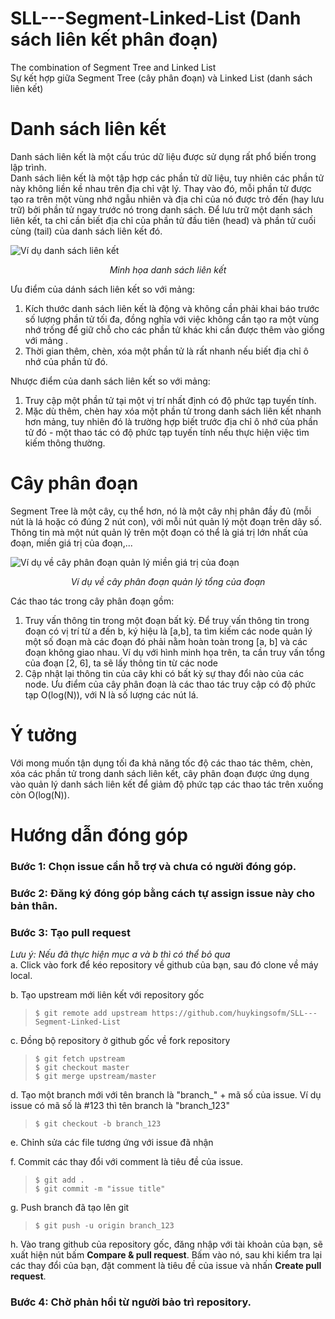 # SLL---Segment-Linked-List (Danh sách liên kết phân đoạn)
The combination of Segment Tree and Linked List  
Sự kết hợp giữa Segment Tree (cây phân đoạn) và Linked List (danh sách liên kết)


# Danh sách liên kết
Danh sách liên kết là một cấu trúc dữ liệu được sử dụng rất phổ biến trong lập trình.  
Danh sách liên kết là một tập hợp các phần tử dữ liệu, tuy nhiên các phần tử này không liền kề nhau trên địa chỉ vật lý. Thay vào đó, mỗi phần tử được tạo ra trên một vùng nhớ ngẫu nhiên và địa chỉ của nó được trỏ đến (hay lưu trữ) bởi phần tử ngay trước nó trong danh sách. Để lưu trữ một danh sách liên kết, ta chỉ cần biết địa chỉ của phần tử đầu tiên (head) và phần tử cuối cùng (tail) của danh sách liên kết đó.

![Ví dụ danh sách liên kết](https://res.cloudinary.com/practicaldev/image/fetch/s--y3j6aJXJ--/c_limit%2Cf_auto%2Cfl_progressive%2Cq_auto%2Cw_880/https://res.cloudinary.com/practicaldev/image/fetch/s--_PwtVEkJ--/c_limit%252Cf_auto%252Cfl_progressive%252Cq_auto%252Cw_880/https://www.educative.io/api/edpresso/shot/5077575695073280/image/5192456339456000)
*<p align="center"> Minh họa danh sách liên kết </p>*

Ưu điểm của dánh sách liên kết so với mảng:  
1. Kích thước danh sách liên kết là động và không cần phải khai báo trước số lượng phần tử tối đa, đồng nghĩa với việc không cần tạo ra một vùng nhớ trống để giữ chỗ cho các phần tử khác khi cần được thêm vào  giống với mảng .
2. Thời gian thêm, chèn, xóa một phần tử là rất nhanh nếu biết địa chỉ ô nhớ của phần tử đó.

Nhược điểm của danh sách liên kết so với mảng:
1. Truy cập một phần tử tại một vị trí nhất định có độ phức tạp tuyến tính.
2. Mặc dù thêm, chèn hay xóa một phần tử trong danh sách liên kết nhanh hơn mảng, tuy nhiên đó là trường hợp biết trước địa chỉ ô nhớ của phần tử đó - một thao tác có độ phức tạp tuyến tính nếu thực hiện việc tìm kiếm thông thường.

# Cây phân đoạn
Segment Tree là một cây, cụ thể hơn, nó là một cây nhị phân đầy đủ (mỗi nút là lá hoặc có đúng 2 nút con), với mỗi nút quản lý một đoạn trên dãy số. Thông tin mà một nút quản lý trên một đoạn có thể là giá trị lớn nhất của đoạn, miền giá trị của đoạn,...

![Ví dụ về cây phân đoạn quản lý miền giá trị của đoạn](https://leetcode.com/articles/Figures/segtree_example_1.png)
*<p align="center"> Ví dụ về cây phân đoạn quản lý tổng của đoạn </p>*

Các thao tác trong cây phân đoạn gồm:
1. Truy vấn thông tin trong một đoạn bất kỳ. Để truy vấn thông tin trong đoạn có vị trí từ a đến b, ký hiệu là [a,b], ta tìm kiếm các node quản lý một số đoạn mà các đoạn đó phải nằm hoàn toàn trong [a, b] và các đoạn không giao nhau. Ví dụ với hình minh họa trên, ta cần truy vấn tổng của đoạn [2, 6], ta sẽ lấy thông tin từ các node 
2. Cập nhật lại thông tin của cây khi có bất kỳ sự thay đổi nào của các node.
Ưu điểm của cây phân đoạn là các thao tác truy cập có độ phức tạp O(log(N)), với N là số lượng các nút lá.

# Ý tưởng
Với mong muốn tận dụng tối đa khả năng tốc độ các thao tác thêm, chèn, xóa các phần tử trong danh sách liên kết, cây phân đoạn được ứng dụng vào quản lý danh sách liên kết để giảm độ phức tạp các thao tác trên xuống còn O(log(N)).

# Hướng dẫn đóng góp
### Bước 1: Chọn issue cần hỗ trợ và chưa có người đóng góp.
### Bước 2: Đăng ký đóng góp bằng cách tự assign issue này cho bản thân.
### Bước 3: Tạo pull request
*Lưu ý: Nếu đã thực hiện mục a và b thì có thể bỏ qua*  
a. Click vào fork để kéo repository về github của bạn, sau đó clone về máy local. 

b. Tạo upstream mới liên kết với repository gốc
> `$ git remote add upstream https://github.com/huykingsofm/SLL---Segment-Linked-List`

c. Đồng bộ repository ở github gốc về fork repository
> `$ git fetch upstream`  
> `$ git checkout master`  
> `$ git merge upstream/master`

d. Tạo một branch mới với tên branch là "branch_" + mã số của issue. Ví dụ issue có mã số là #123 thì tên branch là "branch_123"
> `$ git checkout -b branch_123`

e. Chỉnh sửa các file tương ứng với issue đã nhận

f.  Commit các thay đổi với comment là tiêu đề của issue.
> `$ git add .`  
> `$ git commit -m "issue title"`

g. Push branch đã tạo lên git
> `$ git push -u origin branch_123`

h. Vào trang github của repository gốc, đăng nhập với tài khoản của bạn, sẽ xuất hiện nút bấm **Compare & pull request**. Bấm vào nó, sau khi kiểm tra lại các thay đổi của bạn, đặt comment là tiêu đề của issue và nhấn **Create pull request**.

### Bước 4: Chờ phản hồi từ người bảo trì repository.
